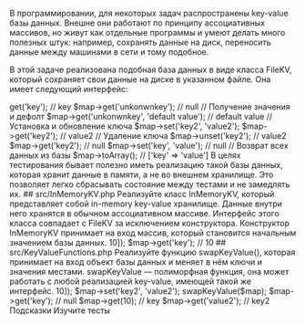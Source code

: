 В программировании, для некоторых задач распространены key-value базы данных. Внешне они работают по принципу ассоциативных массивов, но живут как отдельные программы и умеют делать много полезных штук: например, сохранять данные на диск, переносить данные между машинами в сети и тому подобное.
  
В этой задаче реализована подобная база данных в виде класса FileKV, который сохраняет свои данные на диске в указанном файле. Она имеет следующий интерфейс:
  
<?php  
  
$map = new FileKV('/path/to/dbfile');  
// Получение значения по ключу  
$map->get('key'); // key  
$map->get('unkonwnkey'); // null  
// Получение значения и дефолт  
$map->get('unkonwnkey', 'default value'); // default value  
// Установка и обновление ключа  
$map->set('key2', 'value2');  
$map->get('key2'); // value2  
// Удаление ключа  
$map->unset('key2'); // value2  
$map->get('key2'); // null  
$map->set('key', 'value'); // null  
// Возврат всех данных из базы  
$map->toArray(); // ['key' => 'value']  
В целях тестирования бывает полезно иметь реализацию такой базы данных, которая хранит данные в памяти, а не во внешнем хранилище. Это позволяет легко сбрасывать состояние между тестами и не замедлять их.
  
## src/InMemoryKV.php  
Реализуйте класс InMemoryKV, который представляет собой in-memory key-value хранилище. Данные внутри него хранятся в обычном ассоциативном массиве. Интерфейс этого класса совпадает с FileKV за исключением конструктора. Конструктор InMemoryKV принимает на вход массив, который становится начальным значением базы данных.
  
<?php  
  
use App\InMemoryKV;  
  
$map = new InMemoryKV(['key' => 10]);  
$map->get('key'); // 10  

## src/KeyValueFunctions.php  
Реализуйте функцию swapKeyValue(), которая принимает на вход объект базы данных и меняет в нём ключи и значения местами.  
  
swapKeyValue — полиморфная функция, она может работать с любой реализацией key-value, имеющей такой же интерфейс.  
  
<?php  
  
$map = new \App\InMemoryKV(['key' => 10]);  
$map->set('key2', 'value2');  
swapKeyValue($map);  
$map->get('key'); // null  
$map->get(10); // key  
$map->get('value2'); // key2  
Подсказки  
Изучите тесты  